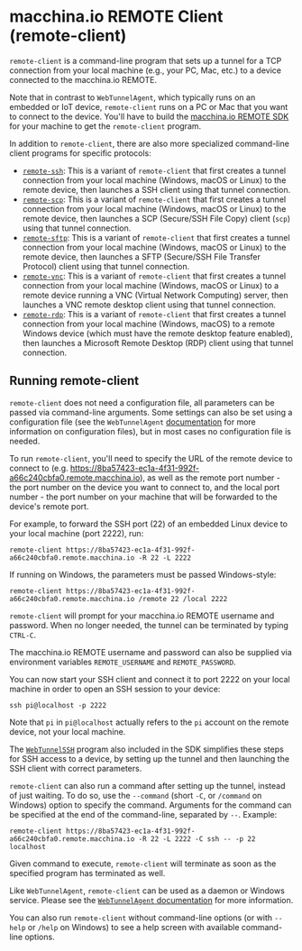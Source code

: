 # macchina.io REMOTE Client (remote-client)

`remote-client` is a command-line program that sets up a tunnel for a TCP connection from your
local machine (e.g., your PC, Mac, etc.) to a device connected to the macchina.io
REMOTE.

Note that in contrast to `WebTunnelAgent`, which typically runs on an embedded or IoT
device, `remote-client` runs on a PC or Mac that you want to connect to the
device. You'll have to build the [macchina.io REMOTE SDK](../../README.md)
for your machine to get the `remote-client` program.

In addition to `remote-client`, there are also more specialized command-line client
programs for specific protocols:

  - [`remote-ssh`](../WebTunnelSSH/README.md): This is a variant of `remote-client` that first
    creates a tunnel connection from your local machine (Windows, macOS or Linux) to the remote device,
    then launches a SSH client using that tunnel connection.
  - [`remote-scp`](../WebTunnelSCP/README.md): This is a variant of `remote-client` that first
    creates a tunnel connection from your local machine (Windows, macOS or Linux) to the remote device,
    then launches a SCP (Secure/SSH File Copy) client (`scp`) using that tunnel connection.
  - [`remote-sftp`](../WebTunnelSFTP/README.md): This is a variant of `remote-client` that first
    creates a tunnel connection from your local machine (Windows, macOS or Linux) to the remote device,
    then launches a SFTP (Secure/SSH File Transfer Protocol) client using that tunnel connection.
  - [`remote-vnc`](../WebTunnelVNC/README.md): This is a variant of `remote-client` that first
    creates a tunnel connection from your local machine (Windows, macOS or Linux) to a remote device
    running a VNC (Virtual Network Computing) server, then launches a VNC remote desktop client using
    that tunnel connection.
  - [`remote-rdp`](../WebTunnelRDP/README.md): This is a variant of `remote-client` that first
    creates a tunnel connection from your local machine (Windows, macOS) to a remote Windows device
    (which must have the remote desktop feature enabled), then launches a Microsoft Remote Desktop (RDP)
    client using that tunnel connection.

## Running remote-client

`remote-client` does not need a configuration file, all parameters can be passed
via command-line arguments. Some settings can also be set using a configuration file
(see the `WebTunnelAgent` [documentation](../WebTunnelAgent/README.md) for more
information on configuration files), but in most cases no configuration file is needed.

To run `remote-client`, you'll need to specify the URL of the remote device to connect
to (e.g. https://8ba57423-ec1a-4f31-992f-a66c240cbfa0.remote.macchina.io), as well as
the remote port number - the port number on the device you want to connect to, and the
local port number - the port number on your machine that will be forwarded to the device's
remote port.

For example, to forward the SSH port (22) of an embedded Linux device to your local
machine (port 2222), run:

```
remote-client https://8ba57423-ec1a-4f31-992f-a66c240cbfa0.remote.macchina.io -R 22 -L 2222
```

If running on Windows, the parameters must be passed Windows-style:

```
remote-client https://8ba57423-ec1a-4f31-992f-a66c240cbfa0.remote.macchina.io /remote 22 /local 2222
```

`remote-client` will prompt for your macchina.io REMOTE username and password.
When no longer needed, the tunnel can be terminated by typing `CTRL-C`.

The macchina.io REMOTE username and password can also be supplied via environment
variables `REMOTE_USERNAME` and `REMOTE_PASSWORD`.

You can now start your SSH client and connect it to port 2222 on your local machine
in order to open an SSH session to your device:

```
ssh pi@localhost -p 2222
```

Note that `pi` in `pi@localhost` actually refers to the `pi` account on the
remote device, not your local machine.

The [`WebTunnelSSH`](../WebTunnelSSH/README.md) program also included in the
SDK simplifies these steps for SSH access to a device, by setting up the tunnel
and then launching the SSH client with correct parameters.

`remote-client` can also run a command after setting up the tunnel, instead of just
waiting. To do so, use the `--command` (short `-C`, or `/command` on Windows) option
to specify the command. Arguments for the command can be specified at the end of the
command-line, separated by `--`. Example:

```
remote-client https://8ba57423-ec1a-4f31-992f-a66c240cbfa0.remote.macchina.io -R 22 -L 2222 -C ssh -- -p 22 localhost
```

Given command to execute, `remote-client` will terminate as soon as the specified program has
terminated as well.

Like `WebTunnelAgent`, `remote-client` can be used as a daemon or Windows service.
Please see the [`WebTunnelAgent` documentation](../WebTunnelAgent/README.md) for more information.

You can also run `remote-client` without command-line options (or with `--help`
or `/help` on Windows) to see a help screen with available command-line options.
